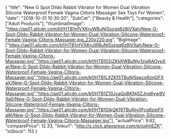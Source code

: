 {
	"title": "New G Spot Dildo Rabbit Vibrator for Women Dual Vibration Silicone Waterproof Female Vagina Clitoris Massager Sex Toys For Women",
	"date": "2018-10-31 10:30:20",
	"SubCat": ["Beauty & Health"],
	"categories": ["Adult Products"],
	"thumbnailImage": "https://ae01.alicdn.com/kf/HTB1nfVXKruWBuNjSszgq6z8jVXah/New-G-Spot-Dildo-Rabbit-Vibrator-for-Women-Dual-Vibration-Silicone-Waterproof-Female-Vagina-Clitoris-Massager.jpg_220x220.jpg",
	"BigImage": ["https://ae01.alicdn.com/kf/HTB1nfVXKruWBuNjSszgq6z8jVXah/New-G-Spot-Dildo-Rabbit-Vibrator-for-Women-Dual-Vibration-Silicone-Waterproof-Female-Vagina-Clitoris-Massager.jpg","https://ae01.alicdn.com/kf/HTB102jZKkKWBuNjy1zjq6AOypXar/New-G-Spot-Dildo-Rabbit-Vibrator-for-Women-Dual-Vibration-Silicone-Waterproof-Female-Vagina-Clitoris-Massager.jpg","https://ae01.alicdn.com/kf/HTB1LifZKf5TBuNjSspcq6znGFXaX/New-G-Spot-Dildo-Rabbit-Vibrator-for-Women-Dual-Vibration-Silicone-Waterproof-Female-Vagina-Clitoris-Massager.jpg","https://ae01.alicdn.com/kf/HTB1Z10JvaQoBKNjSZJnq6yw9VXa0/New-G-Spot-Dildo-Rabbit-Vibrator-for-Women-Dual-Vibration-Silicone-Waterproof-Female-Vagina-Clitoris-Massager.jpg","https://ae01.alicdn.com/kf/HTB1GikQKf9TBuNjy0Fcq6zeiFXaW/New-G-Spot-Dildo-Rabbit-Vibrator-for-Women-Dual-Vibration-Silicone-Waterproof-Female-Vagina-Clitoris-Massager.jpg"],
	"actualPrice": 9.62,
	"comparePrice": 12.33,
	"linkurl": "http://s.click.aliexpress.com/e/oxhhEZK",
	"inStock": 113
}
